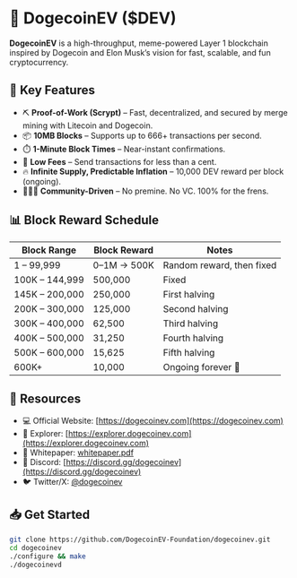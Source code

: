# 🐶 DogecoinEV ($DEV)

**DogecoinEV** is a high-throughput, meme-powered Layer 1 blockchain inspired by Dogecoin and Elon Musk’s vision for fast, scalable, and fun cryptocurrency.

## 🚀 Key Features

- ⛏️ **Proof-of-Work (Scrypt)** – Fast, decentralized, and secured by merge mining with Litecoin and Dogecoin.
- 📦 **10MB Blocks** – Supports up to 666+ transactions per second.
- ⏱️ **1-Minute Block Times** – Near-instant confirmations.
- 💸 **Low Fees** – Send transactions for less than a cent.
- 🔥 **Infinite Supply, Predictable Inflation** – 10,000 DEV reward per block (ongoing).
- 🧑‍🤝‍🧑 **Community-Driven** – No premine. No VC. 100% for the frens.

## 📊 Block Reward Schedule

| Block Range      | Block Reward | Notes                         |
|------------------|--------------|-------------------------------|
| 1 – 99,999       | 0–1M → 500K  | Random reward, then fixed     |
| 100K – 144,999   | 500,000      | Fixed                         |
| 145K – 200,000   | 250,000      | First halving                 |
| 200K – 300,000   | 125,000      | Second halving                |
| 300K – 400,000   | 62,500       | Third halving                 |
| 400K – 500,000   | 31,250       | Fourth halving                |
| 500K – 600,000   | 15,625       | Fifth halving                 |
| 600K+            | 10,000       | Ongoing forever 🐾             |

## 🔗 Resources

- 💻 Official Website: [https://dogecoinev.com](https://dogecoinev.com)
- 🔎 Explorer: [https://explorer.dogecoinev.com](https://explorer.dogecoinev.com)
- 🧠 Whitepaper: [whitepaper.pdf](./whitepaper.pdf)
- 💬 Discord: [https://discord.gg/dogecoinev](https://discord.gg/dogecoinev)
- 🐦 Twitter/X: [@dogecoinev](https://x.com/dogecoinev)

## 📥 Get Started

```bash
git clone https://github.com/DogecoinEV-Foundation/dogecoinev.git
cd dogecoinev
./configure && make
./dogecoinevd
